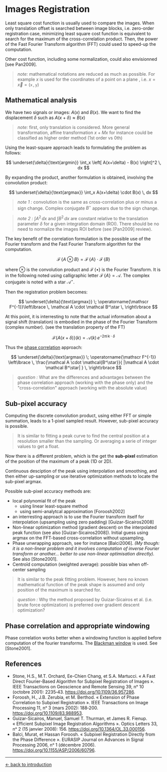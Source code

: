 
# Images Registration

Least square cost function is usually used to compare the images. When only translation offset is searched between image blocks, i.e. zero-order registration case, minimizing least square cost function is equivalent to search for the maximum of the cross-correlation product. Then, the power of the Fast Fourier Transform algorithm (FFT) could used to speed-up the computation.

Other cost function, including some normalization, could also envisionned [see Pan2009].

> _note:_ mathematical notations are reduced as much as possible. For example $x$ is used for the coordinates of a point on a plane , i.e. $x = \vec x = (\mathtt x \,, \mathtt y)$

## Mathematical analysis

We have two signals or images: $A(x)$ and $B(x)$. We want to find the displacement $\delta$ such as $A(x+\delta)\approx B(x)$

> _note:_ first, only translation is considered. More general transformation, affine transformation $x + Mx$ for instance could be classified as higher order method (1st order vs 0th)

Using the least-square approach leads to formulating the problem as follows:

$$
\underset{\delta}{\text{argmin}} \int_x \left[ A(x+\delta) - B(x) \right]^2 \, dx
$$

By expanding the product, another formulation is obtained, involving the convolution product:

$$
\underset{\delta}{\text{argmax}} \int_x A(x+\delta) \cdot B(x) \,  dx
$$

> _note 1 :_ convolution is the same as cross-correlation plus or minus a sign change. Complex conjugate $B^\star$ appears due to the sign change.

> _note 2 :_  $\int A^2 \,dx$ and $\int B^2 \,dx$ are constant relative to the translation parameter $\delta$ for a given integration domain (ROI). There should be no need to normalize the images ROI  before (see [Pan2009] review).

The key benefit of the correlation formulation is the possible use of the Fourier transform and the Fast Fourier Transform algorithm for the computation. 


$$
\operatorname{\mathscr F} \left\lbrace A \otimes B \right\rbrace =
\operatorname{\mathscr F}\left\lbrace A\right\rbrace  \cdot   \operatorname{\mathscr F}\left\lbrace B\right\rbrace
$$

where $\otimes$ is the convolution product and $\operatorname{\mathscr F}\left\lbrace \bullet \right\rbrace$ is the Fourier Transform. It is in the following noted using calligraphic letter $\operatorname{\mathscr F}\left\lbrace A \right\rbrace = \mathcal A$. The complex conjugate is noted with a star $\mathcal A^\star$.

Then the registration problem becomes:

$$
\underset{\delta}{\text{argmax}} \; \operatorname{\mathscr F^{-1}}\left\lbrace \, \mathcal A \cdot \mathcal B^\star \, \right\rbrace
$$

At this point, it is interresting to note that the actual information about a signal shift (translation) is embodied in the phase of the Fourier Transform (complex number). (see the translation property of the FT)

$$
\mathscr{F} \lbrace A(x+\delta) \rbrace(k) =  \mathcal{A} (k) \, e^{-2\pi i \, k \cdot \delta}
$$

Thus the [phase correlation](https://en.wikipedia.org/wiki/Phase_correlation) approach:

$$
\underset{\delta}{\text{argmax}} \; \operatorname{\mathscr F^{-1}} \left\lbrace \,
\frac{\mathcal A \cdot \mathcal{B^\star}}{ |\mathcal A \cdot \mathcal B^\star| } \,
\right\rbrace
$$

> _question :_  What are the differences and advantages between the phase correlation approach (working with the phase only) and the "cross-correlation" approach (working with the absolute value)

## Sub-pixel accuracy

Computing the discrete convolution product, using either FFT or simple summation, leads to a 1-pixel sampled result. However, sub-pixel accuracy is possible. 

> It is similar to fitting a peak curve to find the central position at a resolution smaller than the sampling. Or averaging a serie of integer values to get a float. 

Now there is a different problem, which is the get the **sub-pixel** estimation of the position of the maximum of a peak (1D or 2D).

Continuous desciption of the peak using interpolation and smoothing, and then either up-sampling or use iterative optimization methods to locate the sub-pixel argmax.

Possible sub-pixel accuracy methods are: 

- local polynomial fit of the peak
  - using linear least-square method
  - using semi-analytcal approximation [Foroosh2002]
- an interresting approach is to use the Fourier transform itself for interpolation (upsampling using zero padding) [Guizar-Sicairos2008]
- Non-linear optimization method (gradient descent) on the interpolated peak function (see also [Guizar-Sicairos2008]). Initial guess using argmax on the FFT-based cross-correlation without upsampling.
- Phase unwrapping approach, see for instance [Balci2006]. _(My though: it is a non-linear problem and it involves computation of inverse Fourier transform or another... better to use non-linear optimisation directly)._ See also [Stone2001].
- Centroïd computation (weighted average): possible bias when off-center sampling

> It is similar to the peak fitting problem. However, here no known mathematical function of the peak shape is assumed and only position of the maximum is searched for.  


 
> _question :_ Why the method proposed by Guizar-Sicairos et al. (i.e. brute force optimization) is preferred over gradient descent optimization? 


## Phase correlation and appropriate windowing

Phase correlation works better when a windowing function is applied before computation of the fourier transforms. The [Blackman window](https://docs.scipy.org/doc/scipy/reference/generated/scipy.signal.windows.blackman.html) is used. See [Stone2001].



## References

- Stone, H.S., M.T. Orchard, Ee-Chien Chang, et S.A. Martucci. « A Fast Direct Fourier-Based Algorithm for Subpixel Registration of Images ». IEEE Transactions on Geoscience and Remote Sensing 39, nᵒ 10 (octobre 2001): 2235‑43. https://doi.org/10.1109/36.957286.
- Foroosh, H., J.B. Zerubia, et M. Berthod. « Extension of Phase Correlation to Subpixel Registration ». IEEE Transactions on Image Processing 11, nᵒ 3 (mars 2002): 188‑200. https://doi.org/10.1109/83.988953.
- Guizar-Sicairos, Manuel, Samuel T. Thurman, et James R. Fienup. « Efficient Subpixel Image Registration Algorithms ». Optics Letters 33, nᵒ 2 (15 janvier 2008): 156. https://doi.org/10.1364/OL.33.000156.
- Balci, Murat, et Hassan Foroosh. « Subpixel Registration Directly from the Phase Difference ». EURASIP Journal on Advances in Signal Processing 2006, nᵒ 1 (décembre 2006). https://doi.org/10.1155/ASP/2006/60796.




----
[← back to introduction](./index.html)